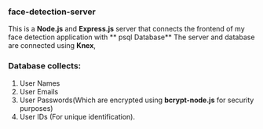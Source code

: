 ### face-detection-server

This is a **Node.js** and **Express.js** server that connects the frontend of my face detection application with ** psql Database** 
The server and database are connected using **Knex**,

### Database collects:
1. User Names
2. User Emails
3. User Passwords(Which are encrypted using **bcrypt-node.js** for security purposes)
4. User IDs (For unique identification).

